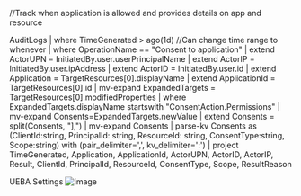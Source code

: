 //Track when application is allowed and provides details on app and resource

AuditLogs
| where TimeGenerated > ago(1d) //Can change time range to whenever
| where OperationName == "Consent to application"
| extend ActorUPN = InitiatedBy.user.userPrincipalName
| extend ActorIP = InitiatedBy.user.ipAddress
| extend ActorID = InitiatedBy.user.id
| extend Application = TargetResources[0].displayName
| extend ApplicationId = TargetResources[0].id
| mv-expand ExpandedTargets = TargetResources[0].modifiedProperties
| where ExpandedTargets.displayName startswith "ConsentAction.Permissions"
| mv-expand Consents=ExpandedTargets.newValue
| extend Consents = split(Consents, "],")
| mv-expand Consents
| parse-kv Consents as (ClientId:string, PrincipalId: string, ResourceId: string, ConsentType:string, Scope:string) with (pair_delimiter=',', kv_delimiter=':')
| project TimeGenerated, Application, ApplicationId, ActorUPN, ActorID, ActorIP, Result, ClientId, PrincipalId, ResourceId, ConsentType, Scope, ResultReason




UEBA Settings
![image](https://github.com/MSJosh/TTTTUB/assets/120500937/bcac2162-666f-4479-b4d9-fe8b9a71f017)
